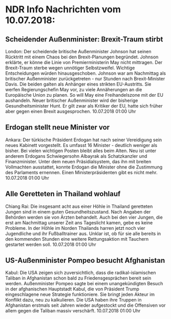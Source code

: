 # NDR Info Nachrichten vom 10.07.2018:


## Scheidender Außenminister: Brexit-Traum stirbt
London: Der scheidende britische Außenminister Johnson hat seinen Rücktritt mit einem Chaos bei den Brexit-Planungen begründet. Johnson erklärte, er könne die Linie von Premierministerin May nicht mittragen. Der Brexit-Traum sterbe wegen unnötiger Selbstzweifel. Wichtige Entscheidungen würden hinausgeschoben. Johnson war am Nachmittag als britischer Außenminister zurückgetreten - nur Stunden nach Brexit-Minister Davis. Die beiden galten als Anhänger eines strikten EU-Austritts. Sie werfen Regierungschefin May vor, zu viele Annäherungen an die Europäische Union zu planen. So will May eine Freihandelszone mit der EU aushandeln. Neuer britischer Außenminister wird der bisherige Gesundheitsminister Hunt. Er gilt zwar als Kritiker der EU, hatte sich früher aber gegen einen Brexit ausgesprochen. 10.07.2018 01:00 Uhr 

## Erdogan stellt neue Minister vor
Ankara: Der türkische Präsident Erdogan hat nach seiner Vereidigung sein neues Kabinett vorgestellt. Es umfasst 16 Minister - deutlich weniger als bisher. Bei vielen wichtigen Posten bleibt alles beim Alten. Neu ist unter anderem Erdogans Schwiegersohn Albayrak als Schatzkanzler und Finanzminister. Unter dem neuen Präsidialsystem, das ihn mit breiten Vollmachten ausstattet, konnte Erdogan die Minister ohne die Zustimmung des Parlaments ernennen. Einen Ministerpräsidenten gibt es nicht mehr. 10.07.2018 01:00 Uhr 

## Alle Geretteten in Thailand wohlauf
Chiang Rai:	Die insgesamt acht aus einer Höhle in Thailand geretteten Jungen sind in einem guten Gesundheitszustand. Nach Angaben der Behörden werden sie von Ärzten behandelt. Auch bei den vier Jungen, die erst am Nachmittag unserer Zeit ans Tageslicht kamen, gebe es keine Probleme. In der Höhle im Norden Thailands harren jetzt noch vier Jugendliche und ihr Fußballtrainer aus. Unklar ist, ob für sie alle bereits in den kommenden Stunden eine weitere Rettungsaktion mit Tauchern gestartet werden soll. 10.07.2018 01:00 Uhr 

## US-Außenminister Pompeo besucht Afghanistan
Kabul: Die USA zeigen sich zuversichtlich, dass die radikal-islamischen Taliban in Afghanistan schon bald zu Friedensgesprächen bereit sein werden. Außenminister Pompeo sagte bei einem unangekündigten Besuch in der afghanischen Hauptstadt Kabul, die von Präsident Trump eingeschlagene neue Strategie funktioniere. Sie bringt jeden Akteur im Konflikt dazu, neu zu kalkulieren. Die USA haben ihre Truppen in Afghanistan erstmals seit Jahren wieder aufgestockt und die Offensiven vor allem gegen die Taliban massiv verschärft. 10.07.2018 01:00 Uhr 
